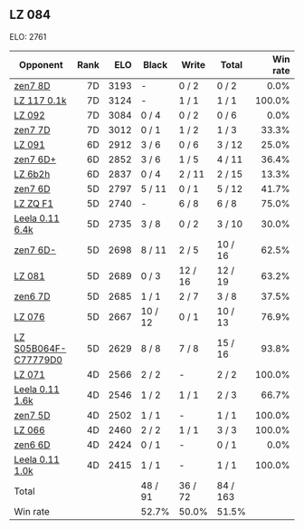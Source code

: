## LZ 084 ##

ELO: 2761

Opponent | Rank | ELO | Black | Write | Total | Win rate
---------|-----:|----:|-------|-------|-------|-------:
[zen7 8D](zen7%208D.md) | 7D | 3193 | - | 0 / 2 | 0 / 2 | 0.0%
[LZ 117 0.1k](LZ%20117%200.1k.md) | 7D | 3124 | - | 1 / 1 | 1 / 1 | 100.0%
[LZ 092](LZ%20092.md) | 7D | 3084 | 0 / 4 | 0 / 2 | 0 / 6 | 0.0%
[zen7 7D](zen7%207D.md) | 7D | 3012 | 0 / 1 | 1 / 2 | 1 / 3 | 33.3%
[LZ 091](LZ%20091.md) | 6D | 2912 | 3 / 6 | 0 / 6 | 3 / 12 | 25.0%
[zen7 6D+](zen7%206D+.md) | 6D | 2852 | 3 / 6 | 1 / 5 | 4 / 11 | 36.4%
[LZ 6b2h](LZ%206b2h.md) | 6D | 2837 | 0 / 4 | 2 / 11 | 2 / 15 | 13.3%
[zen7 6D](zen7%206D.md) | 5D | 2797 | 5 / 11 | 0 / 1 | 5 / 12 | 41.7%
[LZ ZQ F1](LZ%20ZQ%20F1.md) | 5D | 2740 | - | 6 / 8 | 6 / 8 | 75.0%
[Leela 0.11 6.4k](Leela%200.11%206.4k.md) | 5D | 2735 | 3 / 8 | 0 / 2 | 3 / 10 | 30.0%
[zen7 6D-](zen7%206D-.md) | 5D | 2698 | 8 / 11 | 2 / 5 | 10 / 16 | 62.5%
[LZ 081](LZ%20081.md) | 5D | 2689 | 0 / 3 | 12 / 16 | 12 / 19 | 63.2%
[zen6 7D](zen6%207D.md) | 5D | 2685 | 1 / 1 | 2 / 7 | 3 / 8 | 37.5%
[LZ 076](LZ%20076.md) | 5D | 2667 | 10 / 12 | 0 / 1 | 10 / 13 | 76.9%
[LZ S05B064F-C77779D0](LZ%20S05B064F-C77779D0.md) | 5D | 2629 | 8 / 8 | 7 / 8 | 15 / 16 | 93.8%
[LZ 071](LZ%20071.md) | 4D | 2566 | 2 / 2 | - | 2 / 2 | 100.0%
[Leela 0.11 1.6k](Leela%200.11%201.6k.md) | 4D | 2546 | 1 / 2 | 1 / 1 | 2 / 3 | 66.7%
[zen7 5D](zen7%205D.md) | 4D | 2502 | 1 / 1 | - | 1 / 1 | 100.0%
[LZ 066](LZ%20066.md) | 4D | 2460 | 2 / 2 | 1 / 1 | 3 / 3 | 100.0%
[zen6 6D](zen6%206D.md) | 4D | 2424 | 0 / 1 | - | 0 / 1 | 0.0%
[Leela 0.11 1.0k](Leela%200.11%201.0k.md) | 4D | 2415 | 1 / 1 | - | 1 / 1 | 100.0%
Total | | | 48 / 91 | 36 / 72 | 84 / 163 | 
Win rate| | | 52.7% | 50.0% | 51.5% | 

